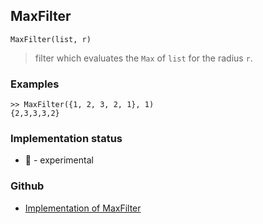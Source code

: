 ## MaxFilter

```
MaxFilter(list, r)
```

> filter which evaluates the `Max` of `list` for the radius `r`. 

### Examples
 
```
>> MaxFilter({1, 2, 3, 2, 1}, 1) 
{2,3,3,3,2}
```






### Implementation status

* &#x1F9EA; - experimental

### Github

* [Implementation of MaxFilter](https://github.com/axkr/symja_android_library/blob/master/symja_android_library/matheclipse-core/src/main/java/org/matheclipse/core/builtin/FilterFunctions.java#L88) 
